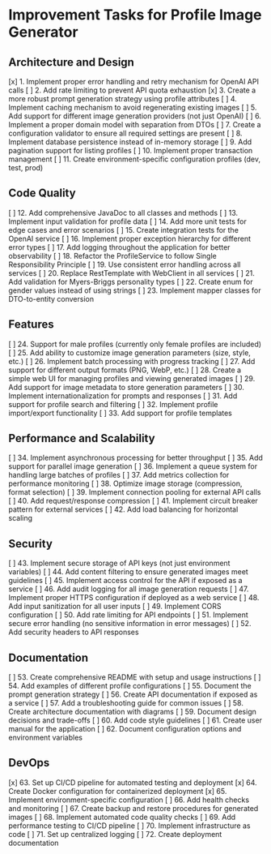 # Improvement Tasks for Profile Image Generator

## Architecture and Design
[x] 1. Implement proper error handling and retry mechanism for OpenAI API calls
[ ] 2. Add rate limiting to prevent API quota exhaustion
[x] 3. Create a more robust prompt generation strategy using profile attributes
[ ] 4. Implement caching mechanism to avoid regenerating existing images
[ ] 5. Add support for different image generation providers (not just OpenAI)
[ ] 6. Implement a proper domain model with separation from DTOs
[ ] 7. Create a configuration validator to ensure all required settings are present
[ ] 8. Implement database persistence instead of in-memory storage
[ ] 9. Add pagination support for listing profiles
[ ] 10. Implement proper transaction management
[ ] 11. Create environment-specific configuration profiles (dev, test, prod)

## Code Quality
[ ] 12. Add comprehensive JavaDoc to all classes and methods
[ ] 13. Implement input validation for profile data
[ ] 14. Add more unit tests for edge cases and error scenarios
[ ] 15. Create integration tests for the OpenAI service
[ ] 16. Implement proper exception hierarchy for different error types
[ ] 17. Add logging throughout the application for better observability
[ ] 18. Refactor the ProfileService to follow Single Responsibility Principle
[ ] 19. Use consistent error handling across all services
[ ] 20. Replace RestTemplate with WebClient in all services
[ ] 21. Add validation for Myers-Briggs personality types
[ ] 22. Create enum for gender values instead of using strings
[ ] 23. Implement mapper classes for DTO-to-entity conversion

## Features
[ ] 24. Support for male profiles (currently only female profiles are included)
[ ] 25. Add ability to customize image generation parameters (size, style, etc.)
[ ] 26. Implement batch processing with progress tracking
[ ] 27. Add support for different output formats (PNG, WebP, etc.)
[ ] 28. Create a simple web UI for managing profiles and viewing generated images
[ ] 29. Add support for image metadata to store generation parameters
[ ] 30. Implement internationalization for prompts and responses
[ ] 31. Add support for profile search and filtering
[ ] 32. Implement profile import/export functionality
[ ] 33. Add support for profile templates

## Performance and Scalability
[ ] 34. Implement asynchronous processing for better throughput
[ ] 35. Add support for parallel image generation
[ ] 36. Implement a queue system for handling large batches of profiles
[ ] 37. Add metrics collection for performance monitoring
[ ] 38. Optimize image storage (compression, format selection)
[ ] 39. Implement connection pooling for external API calls
[ ] 40. Add request/response compression
[ ] 41. Implement circuit breaker pattern for external services
[ ] 42. Add load balancing for horizontal scaling

## Security
[ ] 43. Implement secure storage of API keys (not just environment variables)
[ ] 44. Add content filtering to ensure generated images meet guidelines
[ ] 45. Implement access control for the API if exposed as a service
[ ] 46. Add audit logging for all image generation requests
[ ] 47. Implement proper HTTPS configuration if deployed as a web service
[ ] 48. Add input sanitization for all user inputs
[ ] 49. Implement CORS configuration
[ ] 50. Add rate limiting for API endpoints
[ ] 51. Implement secure error handling (no sensitive information in error messages)
[ ] 52. Add security headers to API responses

## Documentation
[ ] 53. Create comprehensive README with setup and usage instructions
[ ] 54. Add examples of different profile configurations
[ ] 55. Document the prompt generation strategy
[ ] 56. Create API documentation if exposed as a service
[ ] 57. Add a troubleshooting guide for common issues
[ ] 58. Create architecture documentation with diagrams
[ ] 59. Document design decisions and trade-offs
[ ] 60. Add code style guidelines
[ ] 61. Create user manual for the application
[ ] 62. Document configuration options and environment variables

## DevOps
[x] 63. Set up CI/CD pipeline for automated testing and deployment
[x] 64. Create Docker configuration for containerized deployment
[x] 65. Implement environment-specific configuration
[ ] 66. Add health checks and monitoring
[ ] 67. Create backup and restore procedures for generated images
[ ] 68. Implement automated code quality checks
[ ] 69. Add performance testing to CI/CD pipeline
[ ] 70. Implement infrastructure as code
[ ] 71. Set up centralized logging
[ ] 72. Create deployment documentation
